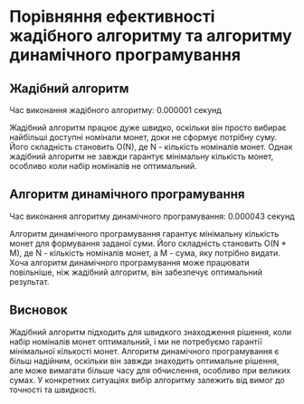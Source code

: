 # Порівняння ефективності жадібного алгоритму та алгоритму динамічного програмування

## Жадібний алгоритм
Час виконання жадібного алгоритму: 0.000001 секунд

Жадібний алгоритм працює дуже швидко, оскільки він просто вибирає найбільші доступні номінали монет, доки не сформує потрібну суму. Його складність становить O(N), де N - кількість номіналів монет. Однак жадібний алгоритм не завжди гарантує мінімальну кількість монет, особливо коли набір номіналів не оптимальний.

## Алгоритм динамічного програмування
Час виконання алгоритму динамічного програмування: 0.000043 секунд

Алгоритм динамічного програмування гарантує мінімальну кількість монет для формування заданої суми. Його складність становить O(N * M), де N - кількість номіналів монет, а M - сума, яку потрібно видати. Хоча алгоритм динамічного програмування може працювати повільніше, ніж жадібний алгоритм, він забезпечує оптимальний результат.

## Висновок
Жадібний алгоритм підходить для швидкого знаходження рішення, коли набір номіналів монет оптимальний, і ми не потребуємо гарантії мінімальної кількості монет. Алгоритм динамічного програмування є більш надійним, оскільки він завжди знаходить оптимальне рішення, але може вимагати більше часу для обчислення, особливо при великих сумах. У конкретних ситуаціях вибір алгоритму залежить від вимог до точності та швидкості.
